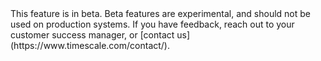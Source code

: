 <Highlight type="important">
This feature is in beta. Beta features are experimental, and should not be used
on production systems. If you have feedback, reach out to your customer success
manager, or [contact us](https://www.timescale.com/contact/).
</Highlight>
